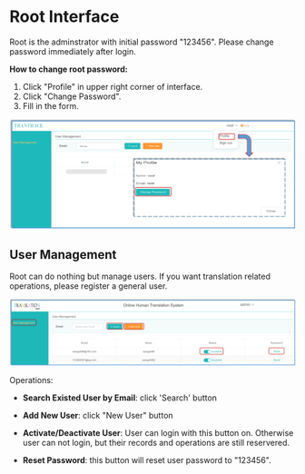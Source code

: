 # Root Interface

Root is the adminstrator with initial password "123456". Please change password immediately after login.

<span id='root'></span>

**How to change root password:**
<span id='change-password'></span>

1. Click "Profile" in upper right corner of interface.
2. Click "Change Password".
3. Fill in the form.

![](/assets/root.change-password.png)

## User Management

Root can do nothing but manage users. If you want translation related operations, please register a general user. 

![](/assets/interface.root.png)


Operations:

- **Search Existed User by Email**: click 'Search' button 

- **Add New User**: click "New User" button

- **Activate/Deactivate User**: User can login with this button on. Otherwise user can not login, but their records and operations are still reservered.
 
- **Reset Password**: this button will reset user password to "123456".





